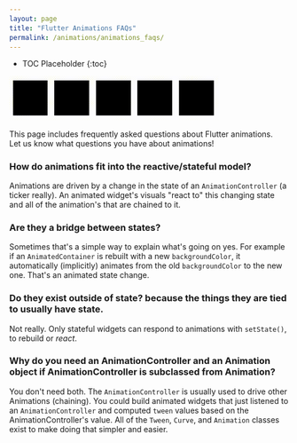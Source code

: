 ```yaml
---
layout: page
title: "Flutter Animations FAQs"
permalink: /animations/animations_faqs/
---
```


* TOC Placeholder
{:toc}

<img src="/animations/images/icon_animation2_loop2.gif" onload="loadImage()" style="width:75%">
<script>
function loadImage()
</script>

This page includes frequently asked questions about Flutter animations.  
Let us know what questions you have about animations!

### How do animations fit into the reactive/stateful model?

Animations are driven by a change in the state of an `AnimationController` (a ticker really). An animated widget's visuals "react to" this changing state and all of the animation's that are chained to it.

### Are they a bridge between states?

Sometimes that's a simple way to explain what's going on yes. For example if an `AnimatedContainer` is rebuilt with a new `backgroundColor`, it automatically (implicitly) animates from the old `backgroundColor` to the new one.  That's an animated state change.

###  Do they exist outside of state? because the things they are tied to usually have state.

Not really. Only stateful widgets can respond to animations with `setState()`, to rebuild or *react*.

###  Why do you need an AnimationController and an Animation object if AnimationController is subclassed from Animation?

You don't need both. The `AnimationController` is usually used to drive other Animations (chaining). You could build animated widgets that just listened to an `AnimationController` and computed `tween` values based on the AnimationController's value. All of the `Tween`, `Curve`, and `Animation` classes exist to make doing that simpler and easier.
